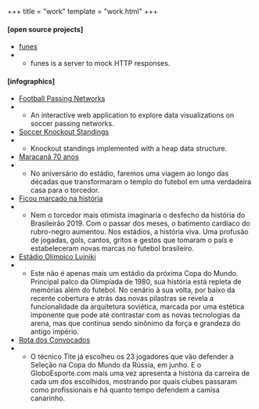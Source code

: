 +++
title = "work"
template = "work.html"
+++

#### [open source projects]

- [funes](https://crates.io/crates/funes)
- - funes is a server to mock HTTP responses.

#### [infographics]

- [Football Passing Networks](https://grafos-da-bola.netlify.app/)
- - An interactive web application to explore data visualizations on soccer passing networks.
- [Soccer Knockout Standings](https://rodmoioliveira.github.io/soccer-knockout-standings/)
- - Knockout standings implemented with a heap data structure.
- [Maracanã 70 anos](https://interativos.globoesporte.globo.com/futebol/especial/maracana-70-anos)
- - No aniversário do estádio, faremos uma viagem ao longo das décadas que transformaram o templo do futebol em uma verdadeira casa para o torcedor.
- [Ficou marcado na história](https://interativos.globoesporte.globo.com/futebol/times/flamengo/especial/ficou-marcado-na-historia)
- - Nem o torcedor mais otimista imaginaria o desfecho da história do Brasileirão 2019. Com o passar dos meses, o batimento cardíaco do rubro-negro aumentou. Nos estádios, a história viva. Uma profusão de jogadas, gols, cantos, gritos e gestos que tomaram o país e estabeleceram novas marcas no futebol brasileiro.
- [Estádio Olímpico Lujniki](https://interativos.globoesporte.globo.com/futebol/copa-do-mundo/especial/estadio-lujniki)
- - Este não é apenas mais um estádio da próxima Copa do Mundo. Principal palco da Olimpíada de 1980, sua história está repleta de memórias além do futebol. No cenário à sua volta, por baixo da recente cobertura e atrás das novas pilastras se revela a funcionalidade da arquitetura soviética, marcada por uma estética imponente que pode até contrastar com as novas tecnologias da arena, mas que continua sendo sinônimo da força e grandeza do antigo império.
- [Rota dos Convocados](https://interativos.globoesporte.globo.com/futebol/copa-do-mundo/especial/rota-dos-convocados)
- - O técnico Tite já escolheu os 23 jogadores que vão defender a Seleção na Copa do Mundo da Rússia, em junho. E o GloboEsporte.com mais uma vez apresenta a história da carreira de cada um dos escolhidos, mostrando por quais clubes passaram como profissionais e há quanto tempo defendem a camisa canarinho.
